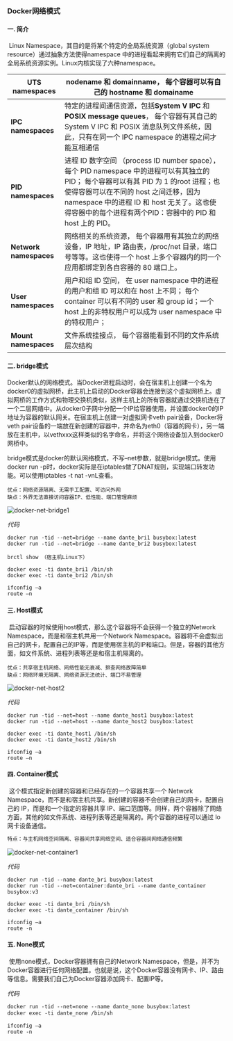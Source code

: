 ### Docker网络模式

#### 一. 简介

​	Linux Namespace，其目的是将某个特定的全局系统资源（global system resource）通过抽象方法使得namespace 中的进程看起来拥有它们自己的隔离的全局系统资源实例。Linux内核实现了六种namespace。

| **UTS namespaces**     | nodename 和 domainname， 每个容器可以有自己的 hostname 和 domainame |
| ---------------------- | ---------------------------------------- |
| **IPC namespaces**     | 特定的进程间通信资源，包括**System V IPC** 和  **POSIX message queues**， 每个容器有其自己的 System V IPC 和 POSIX 消息队列文件系统，因此，只有在同一个 IPC namespace 的进程之间才能互相通信 |
| **PID namespaces**     | 进程 ID 数字空间 （process ID number space）， 每个 PID namespace 中的进程可以有其独立的 PID； 每个容器可以有其 PID 为 1 的root 进程；也使得容器可以在不同的 host 之间迁移，因为 namespace 中的进程 ID 和 host 无关了。这也使得容器中的每个进程有两个PID：容器中的 PID 和 host 上的 PID。 |
| **Network namespaces** | 网络相关的系统资源， 每个容器用有其独立的网络设备，IP 地址，IP 路由表，/proc/net 目录，端口号等等。这也使得一个 host 上多个容器内的同一个应用都绑定到各自容器的 80 端口上。 |
| **User namespaces**    | 用户和组 ID 空间， 在 user namespace 中的进程的用户和组 ID 可以和在 host 上不同； 每个 container 可以有不同的 user 和 group id；一个 host 上的非特权用户可以成为 user namespace 中的特权用户； |
| **Mount namespaces**   | 文件系统挂接点， 每个容器能看到不同的文件系统层次结构              |

#### 二. bridge模式

​	Docker默认的网络模式。当Docker进程启动时，会在宿主机上创建一个名为docker0的虚拟网桥，此主机上启动的Docker容器会连接到这个虚拟网桥上。虚拟网桥的工作方式和物理交换机类似，这样主机上的所有容器就通过交换机连在了一个二层网络中。从docker0子网中分配一个IP给容器使用，并设置docker0的IP地址为容器的默认网关。在宿主机上创建一对虚拟网卡veth pair设备，Docker将veth pair设备的一端放在新创建的容器中，并命名为eth0（容器的网卡），另一端放在主机中，以vethxxx这样类似的名字命名，并将这个网络设备加入到docker0网桥中。

​	bridge模式是docker的默认网络模式，不写–net参数，就是bridge模式。使用docker run -p时，docker实际是在iptables做了DNAT规则，实现端口转发功能。可以使用iptables -t nat -vnL查看。

```
优点：网络资源隔离、无需手工配置、可访问外网
缺点：外界无法直接访问容器IP、低性能、端口管理麻烦
```

![docker-net-bridge1](/Users/dante/Documents/Technique/且行且记/Docker/docker-net-bridge1.png)

*代码*

```shell
docker run -tid --net=bridge --name dante_bri1 busybox:latest
docker run -tid --net=bridge --name dante_bri2 busybox:latest

brctl show （宿主机Linux下）

docker exec -ti dante_bri1 /bin/sh
docker exec -ti dante_bri2 /bin/sh

ifconfig –a
route –n
```

#### 三. Host模式

​	启动容器的时候使用host模式，那么这个容器将不会获得一个独立的Network Namespace，而是和宿主机共用一个Network Namespace。容器将不会虚拟出自己的网卡，配置自己的IP等，而是使用宿主机的IP和端口。但是，容器的其他方面，如文件系统、进程列表等还是和宿主机隔离的。

```
优点：共享宿主机网络、网络性能无衰减、排查网络故障简单
缺点：网络环境无隔离、网络资源无法统计、端口不易管理
```

![docker-net-host2](/Users/dante/Documents/Technique/且行且记/Docker/docker-net-host1.png)

*代码*

```shell
docker run -tid --net=host --name dante_host1 busybox:latest
docker run -tid --net=host --name dante_host2 busybox:latest

docker exec -ti dante_host1 /bin/sh
docker exec -ti dante_host2 /bin/sh

ifconfig –a
route –n
```

#### 四. Container模式

​	这个模式指定新创建的容器和已经存在的一个容器共享一个 Network Namespace，而不是和宿主机共享。新创建的容器不会创建自己的网卡，配置自己的 IP，而是和一个指定的容器共享 IP、端口范围等。同样，两个容器除了网络方面，其他的如文件系统、进程列表等还是隔离的。两个容器的进程可以通过 lo 网卡设备通信。

```markdown
特点：与主机网络空间隔离、容器间共享网络空间、适合容器间网络通信频繁
```

![docker-net-container1](/Users/dante/Documents/Technique/且行且记/Docker/docker-net-container1.png)

*代码*

```shell
docker run -tid --name dante_bri busybox:latest
docker run -tid --net=container:dante_bri --name dante_container busybox:v3

docker exec -ti dante_bri /bin/sh
docker exec -ti dante_container /bin/sh

ifconfig –a
route -n
```

#### 五. None模式

​	使用none模式，Docker容器拥有自己的Network Namespace，但是，并不为Docker容器进行任何网络配置。也就是说，这个Docker容器没有网卡、IP、路由等信息。需要我们自己为Docker容器添加网卡、配置IP等。

*代码*

```md
docker run -tid --net=none --name dante_none busybox:latest
docker exec -ti dante_none /bin/sh

ifconfig –a
route -n
```

